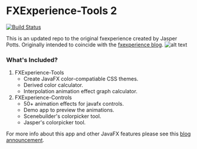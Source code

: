 # FXExperience-Tools 2 

[![Build Status](https://travis-ci.org/EricCanull/fxexperience2.svg?branch=master)](https://travis-ci.org/EricCanull/fxexperience2)                                      

This is an updated repo to the original fxexperience created by
Jasper Potts. Originally intended to coincide with the [fxexperience 
blog](http://fxexperience.com/). 
![alt text](https://github.com/EricCanull/fxexperience2/blob/master/FXExperienceTools/src/main/resources/images/fxtoolscreenshot.png "Screenshot")

### What's Included? 
1. FXExperience-Tools 
	- Create JavaFX color-compatiable CSS themes. 
	- Derived color calculator.
	- Interpolation animation effect graph calculator.
2. FXExperience-Controls
	- 50+ animation effects for javafx controls.
	- Demo app to preview the animations.
	- Scenebuilder's colorpicker tool.
	- Jasper's colorpicker tool.
	
			
For more info about this app and other JavaFX features please
 see this [blog announcement](http://fxexperience.com/2012/03/announcing-fx-experience-tools/).
